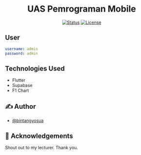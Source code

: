 <!-- <p align="center">
  <a href="" rel="noopener">
 <img width=200px height=200px src="https://i.imgur.com/6wj0hh6.jpg" alt="Project logo"></a>
</p> -->

<h1 align="center">UAS Pemrograman Mobile</h1>

<div align="center">

[![Status](https://img.shields.io/badge/status-active-success.svg)]()
[![License](https://img.shields.io/badge/license-MIT-blue.svg)](/LICENSE)

</div>

## User
```yaml
username: admin
password: admin
```

## Technologies Used
- Flutter
- Supabase
- F1 Chart

## ✍️ Author <a name = "authors"></a>

- [@bintangyosua](https://github.com/bintangyosua)

## 🎉 Acknowledgements <a name = "acknowledgement"></a>

Shout out to my lecturer. Thank you.
